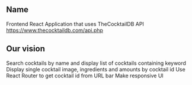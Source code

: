 ## Name

Frontend React Application that uses TheCocktailDB API
https://www.thecocktaildb.com/api.php

## Our vision

Search cocktails by name and display list of cocktails containing keyword
Display single cocktail image, ingredients and amounts by cocktail id
Use React Router to get cocktail id from URL bar
Make responsive UI
